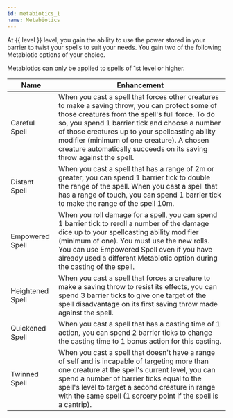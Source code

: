 ```yaml
---
id: metabiotics_1
name: Metabiotics
---
```

At {{ level }} level, you gain the ability to use the power stored in your barrier to twist your spells to suit your needs. 
You gain two of the following Metabiotic options of your choice.

Metabiotics can only be applied to spells of 1st level or higher.

Name | Enhancement
--- | --- 
Careful Spell | When you cast a spell that forces other creatures to make a saving throw, you can protect some of those creatures from the spell's full force. To do so, you spend 1 barrier tick and choose a number of those creatures up to your spellcasting ability modifier (minimum of one creature). A chosen creature automatically succeeds on its saving throw against the spell.
Distant Spell | When you cast a spell that has a range of 2m or greater, you can spend 1 barrier tick to double the range of the spell. When you cast a spell that has a range of touch, you can spend 1 barrier tick to make the range of the spell 10m.
Empowered Spell | When you roll damage for a spell, you can spend 1 barrier tick to reroll a number of the damage dice up to your spellcasting ability modifier (minimum of one). You must use the new rolls. You can use Empowered Spell even if you have already used a different Metabiotic option during the casting of the spell.
Heightened Spell | When you cast a spell that forces a creature to make a saving throw to resist its effects, you can spend 3 barrier ticks to give one target of the spell disadvantage on its first saving throw made against the spell.
Quickened Spell | When you cast a spell that has a casting time of 1 action, you can spend 2 barrier ticks to change the casting time to 1 bonus action for this casting.
Twinned Spell | When you cast a spell that doesn't have a range of self and is incapable of targeting more than one creature at the spell's current level, you can spend a number of barrier ticks equal to the spell's level to target a second creature in range with the same spell (1 sorcery point if the spell is a cantrip).

